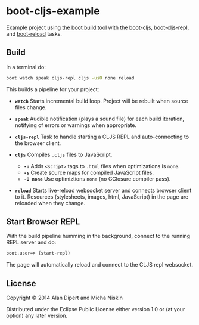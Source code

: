 # boot-cljs-example

Example project using [the boot build tool][boot] with the [boot-cljs],
[boot-cljs-repl], and [boot-reload] tasks.

## Build

In a terminal do:

```bash
boot watch speak cljs-repl cljs -usO none reload
```

This builds a pipeline for your project:

* **`watch`** Starts incremental build loop. Project will be rebuilt when source
  files change.

* **`speak`** Audible notification (plays a sound file) for each build iteration,
  notifying of errors or warnings when appropriate.

* **`cljs-repl`** Task to handle starting a CLJS REPL and auto-connecting to the
  browser client.

* **`cljs`** Compiles `.cljs` files to JavaScript.
  * **`-u`** Adds `<script>` tags to `.html` files when optimizations is `none`.
  * **`-s`** Create source maps for compiled JavaScript files.
  * **`-O none`** Use optimiztions `none` (no GClosure compiler pass).

* **`reload`** Starts live-reload websocket server and connects browser client
  to it. Resources (stylesheets, images, html, JavaScript) in the page are
  reloaded when they change.

## Start Browser REPL

With the build pipeline humming in the background, connect to the running REPL
server and do:

```clj
boot.user=> (start-repl)
```

The page will automatically reload and connect to the CLJS repl websocket.

## License

Copyright © 2014 Alan Dipert and Micha Niskin

Distributed under the Eclipse Public License either version 1.0 or (at
your option) any later version.

[boot]:             https://github.com/tailrecursion/boot
[cider]:            https://github.com/clojure-emacs/cider
[boot-cljs]:        https://github.com/adzerk/boot-cljs
[boot-cljs-repl]:   https://github.com/adzerk/boot-cljs-repl
[boot-reload]:      https://github.com/adzerk/boot-reload
